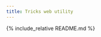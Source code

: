 ```yaml
---
title: Tricks web utility
---
```

<link rel="stylesheet" href="/adorn/adorn.css" />
<script src="/adorn/adorn.js" async></script>

{% include_relative README.md %}
